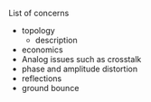 



List of concerns
* topology
  - description
* economics
* Analog issues such as crosstalk
* phase and amplitude distortion
* reflections
* ground bounce 
